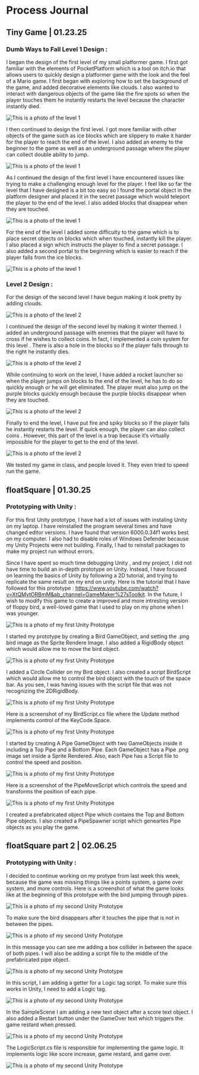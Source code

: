 # Process Journal

## Tiny Game | 01.23.25


### Dumb Ways to Fall Level 1 Design :  
 
I began the design of the first level of my small platformer game. I first got familiar with the elements of PocketPlatform which is a tool on itch.io that allows users to quickly design a platformer game with the look and the feel of a Mario game. I first began with exploring how to set the background of the game, and added decorative elements like clouds. I also wanted to interact with dangerous objects of the game like the fire spots so when the player touches them he instantly restarts the level because the character instantly died. 

![This is a photo of the level 1](./Media/TinyThing1.png)
 
I then continued to design the first level. I got more familiar with other objects of the game such as ice  blocks which are slippery to make it harder for the player to reach the end of the level. I also added an enemy to the beginner to the game as well as an underground passage where the player can collect double 
ability to jump. 

![This is a photo of the level 1](./Media/TinyThing2.png)
 
As I continued the design of the first level I have encountered issues like trying to make a challenging enough level for the player. I feel like so far the level that I have designed is a bit too easy so I found the portal object in the platform designer and placed it in the secret passage  which would teleport the player to the end of the level. I also added blocks that disappear when they are touched. 

![This is a photo of the level 1](./Media/TinyThing3.png)

For the end of the level I added some difficulty to the game which is to place secret objects on blocks which when touched, instantly kill the player. I also placed a sign which instructs the player to find a secret passage. I also added a second portal to the beginning which is easier to reach if the player falls from the ice blocks. 

![This is a photo of the level 1](./Media/TinyThing4.png)
 
### Level 2 Design :  
 
For the design of the second level I have begun making it look pretty by adding clouds. 

![This is a photo of the level 2](./Media/TinyThing5.png)

I continued the design of the second level by making it winter themed. I added an underground passage with enemies that the player will have to cross if he wishes to collect coins. In fact, I implemented a coin system for this level . There is also a hole in the blocks so if the player falls through to the right he 
instantly dies.  

![This is a photo of the level 2](./Media/TinyThing6.png)
 
While continuing to work on the level, I have added a rocket launcher so when the player jumps on blocks to the end of the level, he has to do so quickly enough or he will get eliminated. The player must also jump on the purple blocks quickly enough because the purple blocks disappear when they are touched. 

![This is a photo of the level 2](./Media/TinyThing7.png)
 
Finally to end the level, I have put fire and spiky blocks so if the player falls he instantly restarts the level. If quick enough, the player can also collect coins . However, this part of the level is a trap because it’s virtually impossible for the player to get to the end of the level. 

![This is a photo of the level 2](./Media/TinyThing8.png)
 
We tested my game in class, and people loved it. They even tried to speed run the game. 

## floatSquare | 01.30.25

### Prototyping with Unity :  

For this first Unity prototype, I have had a lot of issues with instaling Unity on my laptop. I have reinstalled the program several times and have changed editor versions. I have found that version 6000.0.34f1 works best on my computer. I also had to disable roles of Windows Defender because my Unity Projects were not building. Finally, I had to reinstall packages to make my project run without errors.

Since I have spent so much time debugging Unity , and my project, I did not have time to build an in-depth prototype on Unity. Instead, I have focused on learning the basics of Unity by following a 2D tutorial, and trying to replicate the same result on my end on unity. Here is the tutorial that I have followed for this prototype : https://www.youtube.com/watch?v=XtQMytORBmM&ab_channel=GameMaker%27sToolkit. In the future, I wish to modify this game to create a improved and more intresting version of floppy bird, a well-loved game that I used to play on my phone when I was younger.

![This is a photo of my first Unity Prototype](./Media/floatSquare_1.png)

I started my prototype by creating a Bird GameObject, and setting the .png bird image  as the Sprite Rendere Image. I also added a RigidBody object which would allow me to move the bird object.

![This is a photo of my first Unity Prototype](./Media/floatSquare_2.png)

I added a Circle Collider on my Bird object. I also created a script BirdScript which would allow me to control the bird object with the touch of the space bar. As you see, I was having issues with the script file that was not recognizing the 2DRigidBody.

![This is a photo of my first Unity Prototype](./Media/floatSquare_3.png)

Here is a screenshot of my BirdScript.cs file where the Update method implements control of the KeyCode.Space.

![This is a photo of my first Unity Prototype](./Media/floatSquare_4.png)

I started by creating A Pipe GameObject with two GameObjects inside it including a Top Pipe and a Bottom Pipe. Each GameObject has a Pipe .png image set inside a Sprite Rendered. Also, each Pipe has a Script file to control the speed and position.

![This is a photo of my first Unity Prototype](./Media/floatSquare_5.png)

Here is a screenshot of the PipeMoveScript which controls the speed and transforms the position of each pipe.

![This is a photo of my first Unity Prototype](./Media/floatSquare_6.png)

I created a prefabricated object Pipe which contains the Top and Bottom Pipe objects. I also created a PipeSpawner script which geneartes Pipe objects as you play the game.

## floatSquare part 2 | 02.06.25

### Prototyping with Unity :  

I decided to continue working on my protype from last week this week, because the game was 
missing things like a points system, a game over system, and more controls.
Here is a screenshot of what the game looks like at the beginning of this 
prototype with the bird jumping through pipes.

![This is a photo of my second Unity Prototype](./Media/floatSquare_7.png)

To make sure the bird disappears after it touches the pipe that is not in between
the pipes.

![This is a photo of my second Unity Prototype](./Media/floatSquare_8.png)

In this message you can see me adding a box collider in between the space of both pipes.
I will also be adding a script file to the middle of the prefabricated
pipe object.

![This is a photo of my second Unity Prototype](./Media/floatSquare_9.png)

In this script, I am adding a getter for a Logic tag script. To make sure this works 
in Unity, I need to add a Logic tag.

![This is a photo of my second Unity Prototype](./Media/floatSquare_10.png)

In the SampleScene I am adding a new text object after a score text object.
I also added a Restart button under the GameOver text which triggers the game 
restard when pressed.

![This is a photo of my second Unity Prototype](./Media/floatSquare_11.png)

The LogicScript.cs file is responsible for implementing the game logic.
It implements logic like score increase, game restard, and game over.

![This is a photo of my second Unity Prototype](./Media/floatSquare_12.png)
